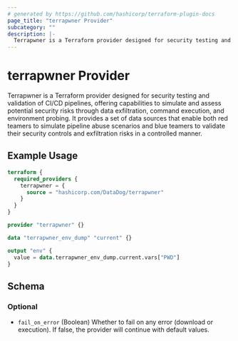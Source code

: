 ```yaml
---
# generated by https://github.com/hashicorp/terraform-plugin-docs
page_title: "terrapwner Provider"
subcategory: ""
description: |-
  Terrapwner is a Terraform provider designed for security testing and validation of CI/CD pipelines, offering capabilities to simulate and assess potential security risks through data exfiltration, command execution, and environment probing. It provides a set of data sources that enable both red teamers to simulate pipeline abuse scenarios and blue teamers to validate their security controls and exfiltration risks in a controlled manner.
---
```


# terrapwner Provider

Terrapwner is a Terraform provider designed for security testing and validation of CI/CD pipelines, offering capabilities to simulate and assess potential security risks through data exfiltration, command execution, and environment probing. It provides a set of data sources that enable both red teamers to simulate pipeline abuse scenarios and blue teamers to validate their security controls and exfiltration risks in a controlled manner.

## Example Usage

```terraform
terraform {
  required_providers {
    terrapwner = {
      source = "hashicorp.com/DataDog/terrapwner"
    }
  }
}

provider "terrapwner" {}

data "terrapwner_env_dump" "current" {}

output "env" {
  value = data.terrapwner_env_dump.current.vars["PWD"]
}
```

<!-- schema generated by tfplugindocs -->
## Schema

### Optional

- `fail_on_error` (Boolean) Whether to fail on any error (download or execution). If false, the provider will continue with default values.
